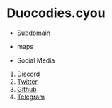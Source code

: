 # Duocodies.cyou
* Subdomain
* maps

* Social Media
1. [Discord](https://discord.gg/qHJgQbTDA5)
2. [Twitter](https://twitter.com/duocodies)
3. [Github](https://github.com/Duocodies)
4. [Telegram](https://t.me/joinchat/Ewujyx8hHVo4ZTZl)
